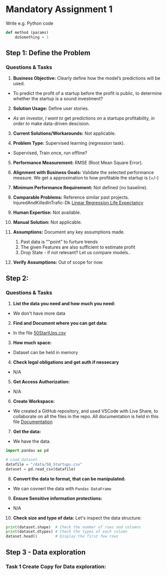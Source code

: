 # Mandatory Assignment 1

Write e.g. Python code 
```python
def method (params)
    doSomething = 1

```


## Step 1: Define the Problem

### Questions & Tasks

1. **Business Objective:** Clearly define how the model’s predictions will be used.
- To predict the profit of a startup before the profit is public, to determine whether the startup is a sound investment?

2. **Solution Usage:** Define user stories.
- *As an* investor, *I want to* get predictions on a startups profitability, *in order to* make data-driven descision.

3. **Current Solutions/Workarounds:** Not applicable.

4. **Problem Type:** Supervised learning (regression task).
- Supervised, Train once, run offline?

5. **Performance Measurement:** 
RMSE (Root Mean Square Error).

6. **Alignment with Business Goals:** Validate the selected performance measure.
We get a approximation to how profitable the startup is (+/-)

7. **Minimum Performance Requirement:** Not defined (no baseline).

8. **Comparable Problems:** Reference similar past projects.
InjuredAndKilledInTrafic-Dk 
[Linear Regression Life Expectancy](https://github.com/jpandersen61/Machine-Learning/blob/main/Linear_Regression_Lifeexpectancy_Solution.ipynb)

9. **Human Expertise:** Not available.

10. **Manual Solution:** Not applicable.

11. **Assumptions:** Document any key assumptions made.
    1. Past data is ""point" to furture trends
    2. The given Features are also sufficient to estimate profit
    3. Drop State - if not relevant? Let us compare models..

12. **Verify Assumptions:** Out of scope for now.

## Step 2: 

### Questions & Tasks

1. **List the data you need and how much you need:**
- We don't have more data

2. **Find and Document where you can get data:**
- In the file [50StartUps.csv](/data/50_Startups.csv)

3. **How much space:**
- Dataset can be held in memory

4. **Check legal obligations and get auth if nessecary**
- N/A

5. **Get Access Authorization:**
- N/A

6. **Create Workspace:**
- We created a GitHub repository, and used VSCode with Live Share, to collaborate on all the files in the repo. All documentation is held in this file [Documentation](/documentation/documentation.md)

7. **Get the data:**
- We have the data.

```python
import pandas as pd

# Load dataset
datafile = "/data/50_Startups.csv"
dataset = pd.read_csv(datafile)
```

8. **Convert the data to format, that can be manipulated:**
- We can covnert the data with `Pandas DataFrame`

9. **Ensure Sensitive information protections:**
- N/A

10. **Check size and type of data:**
Let's inspect the data structure:

```python
print(dataset.shape)  # Check the number of rows and columns
print(dataset.dtypes) # Check the types of each column
dataset.head()        # Display the first few rows
```

## **Step 3 - Data exploration**

### **Task 1 Create Copy for Data exploration:**


